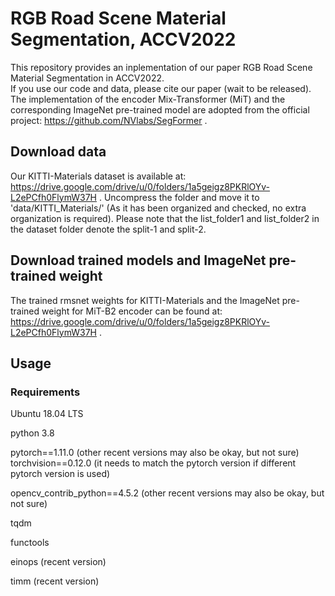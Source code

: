 # RGB Road Scene Material Segmentation, ACCV2022
This repository provides an inplementation of our paper RGB Road Scene Material Segmentation in ACCV2022.  
If you use our code and data, please cite our paper (wait to be released).
The implementation of the encoder Mix-Transformer (MiT) and the corresponding ImageNet pre-trained model are adopted from the official project: https://github.com/NVlabs/SegFormer .

## Download data
Our KITTI-Materials dataset is available at: https://drive.google.com/drive/u/0/folders/1a5geigz8PKRlOYv-L2ePCfh0FlymW37H .
Uncompress the folder and move it to 'data/KITTI_Materials/'
(As it has been organized and checked, no extra organization is required).
Please note that the list_folder1 and list_folder2 in the dataset folder denote the split-1 and split-2.

## Download trained models and ImageNet pre-trained weight
The trained rmsnet weights for KITTI-Materials and the ImageNet pre-trained weight for MiT-B2 encoder can be found at: https://drive.google.com/drive/u/0/folders/1a5geigz8PKRlOYv-L2ePCfh0FlymW37H . 

## Usage
### Requirements
Ubuntu 18.04 LTS

python 3.8

pytorch==1.11.0 (other recent versions may also be okay, but not sure)
torchvision==0.12.0 (it needs to match the pytorch version if different pytorch version is used)

opencv_contrib_python==4.5.2 (other recent versions may also be okay, but not sure)

tqdm

functools

einops (recent version)

timm (recent version)
